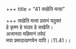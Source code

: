 +++
title = "41 सखेति मत्वा"

+++
सखेति मत्वा प्रसभं यदुक्तं  
हे कृष्ण हे यादव हे सखेति।  
अजानता महिमानं तवेदं  
मया प्रमादात्प्रणयेन वापि।।11.41।।